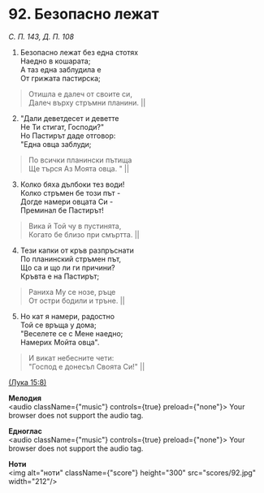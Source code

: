 # 92. Безопасно лежат  

*С. П. 143, Д. П. 108*  

1. Безопасно лежат без една стотях  
Наедно в кошарата;  
А таз една заблудила е  
От грижата пастирска;  

> Отишла е далеч от своите си,  
> Далеч върху стръмни планини. ||  

2. "Дали деветдесет и деветте  
Не Ти стигат, Господи?"  
Но Пастирът даде отговор:  
"Една овца заблуди;  

> По всички планински пътища  
> Ще търся Аз Моята овца. " ||  

3. Колко бяха дълбоки тез води!  
Колко стръмен бе този път -  
Догде намери овцата Си -  
Преминал бе Пастирът!  

> Вика й Той чу в пустинята,  
> Когато бе близо при смъртта. ||  

4. Тези капки от кръв разпръснати  
По планинский стръмен път,  
Що са и що ли ги причини?  
Кръвта е на Пастирът;  

> Раниха Му се нозе, ръце  
> От остри бодили и тръне. ||  

5. Но кат я намери, радостно  
Той се връща у дома;  
"Веселете се с Мене наедно;  
Намерих Мойта овца".  

> И викат небесните чети:  
> "Господ е донесъл Своята Си!" ||  

[(Лука 15:8)](http://biblia.bg/index.php?k=42&g=15&s=8)  

__Мелодия__  
<audio className={"music"} controls={true} preload={"none"}><source src="mp3/92.mp3" type="audio/mpeg"/>
Your browser does not support the audio tag.
</audio>  

__Едноглас__  
<audio className={"music"} controls={true} preload={"none"}><source src="transp/92.mp3" type="audio/mpeg"/>
Your browser does not support the audio tag.
</audio>  

__Ноти__  
<img alt="ноти" className={"score"} height="300" src="scores/92.jpg" width="212"/>
